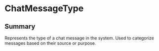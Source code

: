 # ChatMessageType

## Summary

Represents the type of a chat message in the system.
Used to categorize messages based on their source or purpose.

